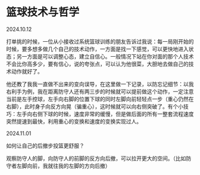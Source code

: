 # 篮球技术与哲学

2024.10.12

打单挑的时候，一位从小接收过系统篮球训练的朋友告诉过我说：每一局刚开始的时候，要多想多做几个自己的技术动作，一方面是找一下感觉，可以更快地进入状态；另一方面是可以调整心态，建立自信心。一般情况下站在你对面的那个人技术不会比你高多少，要有信心，说的夸张点，可以认为他很菜，大胆地去做自己的技术动作就好了。

他还教了我我一直做不出来的变向误导，在这里做一下记录，以防忘记细节：以我右利手为例，我在距离防守人还有两三步的时候就可以提前做这个动作，一定注意当前是左手控球，左手向右脚的位置下球的同时左脚向前轻轻点一步（重心仍然在右脚），此时身子向反方向晃（骗重心），这时候就可以向右侧突破了。有个小技巧：左手向右侧下球的时候，速度非常的缓慢，但是做后面的所有一整套流程速度突然提速到最快，利用重心的变换和速度的变换实现过人。

2024.11.01

如何让自己的后撤步投篮更舒服？

观察防守人的脚，向防守人的前脚的反方向后撤，可以拉开更大的空间。（比如防守者左脚向前，我就往我的左脚的方向后撤）
